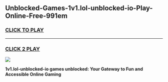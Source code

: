 
## Unblocked-Games-1v1.lol-unblocked-io-Play-Online-Free-991em
<h3>
<a href="https://premium76.site?title=1v1.lol-unblocked-io&ref=26A">CLICK TO PLAY</a></h3>
<hr>

<h3>
<a href="https://premium76.site?title=1v1.lol-unblocked-io&ref=26A">CLICK 2 PLAY</a>
  
</h3>

<a href="https://premium76.site?title=1v1.lol-unblocked-io&ref=26A"><img src="https://clearcache.store/games.png"></a>


**1v1.lol-unblocked-io games unblocked: Your Gateway to Fun and Accessible Online Gaming**
